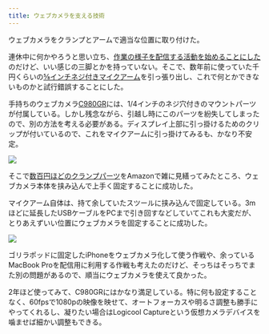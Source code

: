 ```yaml
---
title: ウェブカメラを支える技術
---
```

ウェブカメラをクランプとアームで適当な位置に取り付けた。

連休中に何かやろうと思い立ち、[作業の様子を配信する活動を始めることにした](https://www.youtube.com/channel/UC5s-KpSDGzxWPWNv94PnJHw)のだけど、いい感じの三脚とかを持っていない。そこで、数年前に使っていた千円くらいの[⅝インチネジ付きマイクアーム](https://www.amazon.co.jp/dp/B074T9CT1R)を引っ張り出し、これで何とかできないものかと試行錯誤することにした。

手持ちのウェブカメラ[C980GR](https://www.amazon.co.jp/dp/B086R71LGW)には、1/4インチのネジ穴付きのマウントパーツが付属している。しかし残念ながら、引越し時にこのパーツを紛失してしまったので、別の方法を考える必要がある。ディスプレイ上部に引っ掛けるためのクリップが付いているので、これをマイクアームに引っ掛けてみるも、かなり不安定。

![](https://lh3.googleusercontent.com/docs/ADP-6oE8uE_PldqWS4kDavTYBpcr6BZ88fNpBJk1eGTYPNYX2-KBjQz-UpK9ddx6GkHNTtPBnrOxyI5FJB4r8MfYppePCmrjXuI5bwAtARbQzZvRfkHuLoiL3KyH54fSKWGF8ZhL8-qiHhiwgTSsoaCJw_aXZ2eZR6e6vcyRRGeUmcz4Y9uG2tdmalWDGHjtLqI3OjlQ4KiVlJEVBYbHQyaohgoBdEk5BIKe7iPzKnbTXqBxZBAJ7XeL2N8_gYAIkYblAHVmO7GhBSbfEnr53KT8C71CzidNyV5vkfX9VU_MupG7mpNVDNsrc-POa9s9rKyCJP6y28h0UCch1xt7hrtktsV8uPNxTJB72Vky555x9w3BO-4Lj41vf_vDbT-7eb30T295gigb7mQgjoLWrzNab-h-bUIR7edanQ0zGWi_divb7vTywTxkN1VwnfgepVyAkurOkfvHKFRCbH0k88Ygui44zjsQ1ikfprap1MnV3c_hH9Apww3wL3R9CJRWsdk2FQphbGDv1qbH4YehrDmUL6pWwZwqwiwEYSmAUVdHvgljWfX-lTx_j1J0XQhbMVVaLtlhSm8XqlvJ_PbuX-xqpZGFVE_MEJ1gsv4OxdfMdleI-UI-ShlqwjU1Xlx-SNcsZ9cc7xFLbEXuRAqdQmZ7KG4hUwdTiV7Y1rAX7D9YiCpUitH3ey-c0X2KzvTZ8kLwO2-Kf1mQj9FXmCmCiNlc5poYMn2fKNax5YLtOqPcdRgsS6d9KfNjpeUzT724D0FyFH7nLiv3XKqnu6-3WNglBfcsAS7_ljFnhbHCpXreGbFjCg1Na2CblJbPITbPyX8O9V8UK1RwW7qfnqhXs2wSokFoVw_DbhjHiWgwcMGE6YjagiWJLmy1kde3-0PQhxO-1qKMlSidmM6ebshr09xjteZgqBoK5HEmkJ-ZNFaXpPnsU-UH8wrt9xQVG8ucrtpUI-VFchAk0EMH-i5VvwsLuENH19y9FTZm4FX9YXq5X1eKr8dnDxVSZIISRVgbaaCCJyguowo3lAPnrNzX7Re0QND3nqhUxlND-sq3c5RBZpPCjvqgQ_uqSM253Apf2m1P1znrP1ikKv-o5-b-yTZojHNldJSrO8sEIRStdSIidUEv23VTt5K_IZdiSYl_wWCaKKoVSj7qXy_7xqUY_qmDG9SyxFOApRhdhWn8dEsWhgs30pA59pfjPawEONT-ZKIC0CjgySH6a1oSkwFCk9fso5pLTR-J9pQKXizFO56Ka3EgRZKw)

そこで[数百円ほどのクランプパーツ](https://www.amazon.co.jp/dp/B0832PFWCV)をAmazonで雑に見繕ってみたところ、ウェブカメラ本体を挟み込んで上手く固定することに成功した。

マイクアーム自体は、持て余していたスツールに挟み込んで固定している。3mほどに延長したUSBケーブルをPCまで引き回すなどしていてこれも大変だが、とりあえずいい位置にウェブカメラを固定することに成功した。

![](https://lh3.googleusercontent.com/docs/ADP-6oEbgKj9ZjsXLRe4zcyOjcNoAgoApQ4V55xJYRNRYWlIuuBBTXRmEm3gTC3R6kqgLRFYpPiBKBv16Ff0SAlqj6wuwxcWXlm-VNj-INPhh0cqWImbBskxGOv4EP3kom5SzuxyxflYqjYTixGNPiCJitoC9Gc_kUXE9mxipT39L2z-HaDbWFgvHGz2wpCOzXzlc3gZYj9lmxw3EsaFejB2rV_J0ftg6a2KhYIIUkuzZERQt7lDLky4KIMDVvzBqAv5MaITwDsyWklA-sbZezQAq_BEzBFDOPRLy1gjXVu8t6Au_YhPAoyWtbQFP0NU7TIN_RK_vpXsIQv0xD_tp4XA3OoHxPvREClGRU3FRf3vYij7tuOUvqfsBxAQI4aYKHdmML5zOoDIO0cWxjaG-WC5ZpOZZJD3mwFTSeZdC25NLxnKhp5BRx7rAqce7mAsdlje8Nmvz_qyQe3xkMsIsacsr3gNVxhBptxn6BhfRl92jysej8Wd6-wEUAWMl5Zhp-T0hGesbRnLCx6EQIXVcMoMd4uyOcf-UCXY1oVcGmJRiSbnYobEvTRVbG2Bl0vhqQGRwsOsyMddoxIt2MpfglcbPte4OCpUVUwVZunzZPBl-KgzXaLCOwHMo3QVljk_PbQiUeFKAA2sH7geq0mIyurvpGafz4YGtmf0p_23h11q8c_KyrRYzOIysBcrlswBjJR6tDtgVzdBTjzyNTe9z7GQwcWpqcqNHGnUgi6g2zqyGtR_5kpRigvlHUK1D2XD0DaGfYglY3g-I8slS1pG044BF6bGN4WudOH1E1PBQ6huht1k6SjS8On3QuGcMXkR8NRtT2_PvetP5Y1y9NvoljIsnBNZfjkcckdQZtvI4ZypdBVFOTAMaCBd9cEyOezuMpwf-_RYeS97Nx3chyR6Q6bw3RTIT5go9nJlHeT6W4HdW_crLDQN2zohZeSAiJAcg5ckppIYFZmwJIvqZCFq0dLLp1gGaDwM4p3mZpQPA2vCAmnBfxdDQv9cKobqxA3mGQldlaADIRmqY-sbWPbB2Vs7jw1sf8fnTo2JXClD1uGaIafkI_GyB2dJowfDjJnbSGbgvHTj3g5mZleWaRFQdCnimEbROWIrimwnzCBcDclxP6Mj8aR5gSvyNq5VHejPLyoPMsDgFsbhwynLe9mi7j9z6s0Y8p1pfxtfOSRrCE_UPNyuIviiFE6ofLBtCJtlYsrD5nkH4hN5XIA5yvV4mbW6qyxo40iFL4DGKTcYtetf_X1hHaRb)

ゴリラポッドに固定したiPhoneをウェブカメラ化して使う作戦や、余っているMacBook Proを配信用に利用する作戦も考えたのだけど、そっちはそっちでまた別の問題があるので、順当にウェブカメラを使えて良かった。

2年ほど使ってみて、C980GRにはかなり満足している。特に何も設定することなく、60fpsで1080pの映像を映せて、オートフォーカスや明るさ調整も勝手にやってくれるし、凝りたい場合はLogicool Captureという仮想カメラデバイスを噛ませば細かい調整もできる。

